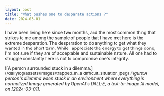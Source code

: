 ```yaml
---
layout: post
title: "What pushes one to desparate actions ?"
date: 2024-03-01
---
```


I have been living here since two months, and the most common thing that strikes to me among the sample of people that I have met here is the extreme desparation. The desparation to do anything to get what they wanted in the short term. While I appreciate the energy to get things done, I'm not sure if they are of acceptable and sustainable nature. All one had to struggle constantly here is not to compromise one's integrity.

![A person surrounded stuck in a dilemma.](/dailylog/assets/images/trapped_in_a difficult_situation.jpeg)
*Figure:A person's dilemma when stuck in an environment where everything is normalized.Image generated by OpenAI's DALL·E, a text-to-image AI model, on [2024-03-01].*
